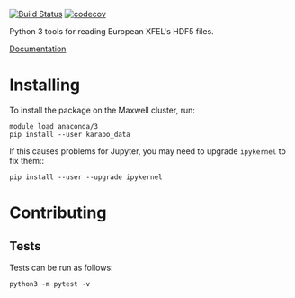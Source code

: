[![Build Status](https://travis-ci.org/European-XFEL/karabo_data.svg?branch=master)](https://travis-ci.org/European-XFEL/karabo_data)
[![codecov](https://codecov.io/gh/European-XFEL/karabo_data/branch/master/graph/badge.svg)](https://codecov.io/gh/European-XFEL/karabo_data)

Python 3 tools for reading European XFEL's HDF5 files.

[Documentation](https://karabo-data.readthedocs.io/en/latest/)

Installing
==========

To install the package on the Maxwell cluster, run:

    module load anaconda/3
    pip install --user karabo_data

If this causes problems for Jupyter, you may need to upgrade ``ipykernel``
to fix them::

    pip install --user --upgrade ipykernel


Contributing
===========

Tests
-----

Tests can be run as follows:

    python3 -m pytest -v
